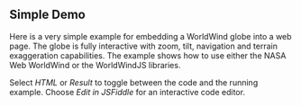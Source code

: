 ## Simple Demo
Here is a very simple example for embedding a WorldWind globe into a web page.  The globe is fully interactive with zoom, tilt, navigation and terrain exaggeration capabilities. The example shows how to use either the NASA Web WorldWind or the WorldWindJS libraries.

Select _HTML_ or _Result_ to toggle between the code and the running example.
Choose _Edit in JSFiddle_ for an interactive code editor.

<script async src="//jsfiddle.net/emxsys/9ca51Ljs/embed/html,result/"></script>

